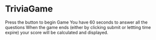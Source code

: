 # TriviaGame

Press the button to begin Game
You have 60 seconds to answer all the questions
When the game ends (either by clicking submit or lettting time expire)
your score will be calculated and displayed.
